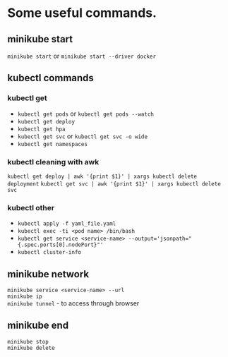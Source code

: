 # Some useful commands. 

## minikube start 

`minikube start` or `minikube start --driver docker`

## kubectl commands

### kubectl get 
- `kubectl get pods` or `kubectl get pods --watch`<br>
- `kubectl get deploy`<br>
- `kubectl get hpa` <br>
- `kubectl get svc` or `kubectl get svc -o wide`<br>
- `kubectl get namespaces`

### kubectl cleaning with awk

`kubectl get deploy | awk '{print $1}' | xargs kubectl delete deployment`
`kubectl get svc | awk '{print $1}' | xargs kubectl delete svc`

### kubectl other 
- `kubectl apply -f yaml_file.yaml`<br>
- `kubectl exec -ti <pod name> /bin/bash` <br>
- `kubectl get service <service-name> --output='jsonpath="{.spec.ports[0].nodePort}"'`<br>
- `kubectl cluster-info`<br>

## minikube network

`minikube service <service-name> --url`<br>
`minikube ip`<br>
`minikube tunnel` - to access through browser 

## minikube end 

`minikube stop` <br>
`minikube delete`

